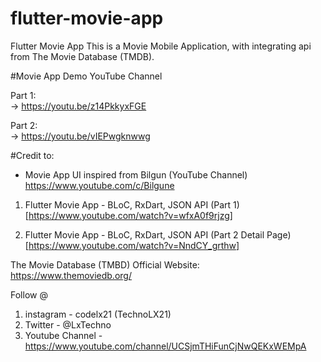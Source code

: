 # flutter-movie-app
Flutter Movie App
This is a Movie Mobile Application, with integrating api from The Movie Database (TMDB). 

#Movie App Demo YouTube Channel

Part 1:<br/>
-> https://youtu.be/z14PkkyxFGE

Part 2:<br/>
-> https://youtu.be/vIEPwgknwwg


#Credit to:

- Movie App UI inspired from Bilgun (YouTube Channel) <br/>
https://www.youtube.com/c/Bilgune

1. Flutter Movie App - BLoC, RxDart, JSON API (Part 1)<br/>
[https://www.youtube.com/watch?v=wfxA0f9rjzg]

2. Flutter Movie App - BLoC, RxDart, JSON API (Part 2 Detail Page)<br/>
[https://www.youtube.com/watch?v=NndCY_grthw]

The Movie Database (TMBD) Official Website: <br/>
https://www.themoviedb.org/

Follow @
1. instagram - codelx21 (TechnoLX21)
2. Twitter - @LxTechno
3. Youtube Channel - https://www.youtube.com/channel/UCSjmTHiFunCjNwQEKxWEMpA
